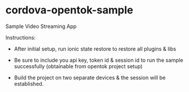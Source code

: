 # cordova-opentok-sample
Sample Video Streaming App

Instructions:

- After initial setup, run ionic state restore to restore all plugins & libs

- Be sure to include you api key, token id & session id to run the sample successfully (obtainable from opentok project setup)

- Build the project on two separate devices & the session will be established.
